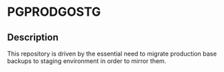 # PGPRODGOSTG

## Description

This repository is driven by the essential need to migrate production base backups to staging environment in order to mirror them.
